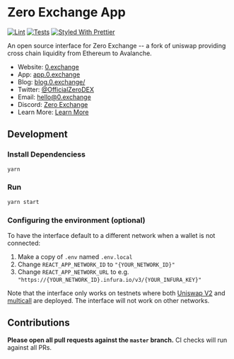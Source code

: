 # Zero Exchange App

[![Lint](https://github.com/zeroexchange/app/workflows/Lint/badge.svg)](https://github.com/zeroexchange/app/actions?query=workflow%3ALint)
[![Tests](https://github.com/zeroexchange/app/workflows/Tests/badge.svg)](https://github.com/zeroexchange/app/actions?query=workflow%3ATests)
[![Styled With Prettier](https://img.shields.io/badge/code_style-prettier-ff69b4.svg)](https://prettier.io/)

An open source interface for Zero Exchange -- a fork of uniswap providing cross chain liquidity from Ethereum to Avalanche.

- Website: [0.exchange](https://0.exchange/)
- App: [app.0.exchange](https://app.0.exchange)
- Blog: [blog.0.exchange/](https://blog.0.exchange/)
- Twitter: [@OfficialZeroDEX](https://twitter.com/OfficialZeroDEX)
- Email: [hello@0.exchange](mailto:hello@0.exchange)
- Discord: [Zero Exchange](https://discord.com/invite/5xwKdqrtDu)
- Learn More: [Learn More](https://0.exchange/learn-more)

## Development

### Install Dependenciess

```bash
yarn
```

### Run

```bash
yarn start
```

### Configuring the environment (optional)

To have the interface default to a different network when a wallet is not connected:

1. Make a copy of `.env` named `.env.local`
2. Change `REACT_APP_NETWORK_ID` to `"{YOUR_NETWORK_ID}"`
3. Change `REACT_APP_NETWORK_URL` to e.g. `"https://{YOUR_NETWORK_ID}.infura.io/v3/{YOUR_INFURA_KEY}"`

Note that the interface only works on testnets where both
[Uniswap V2](https://uniswap.org/docs/v2/smart-contracts/factory/) and
[multicall](https://github.com/makerdao/multicall) are deployed.
The interface will not work on other networks.

## Contributions

**Please open all pull requests against the `master` branch.**
CI checks will run against all PRs.
